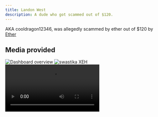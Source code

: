 ```yaml
---
title: Landon West
description: A dude who got scammed out of $120.
---
```


AKA cooldragon12346, was allegedly scammed by ether out of $120 by [Ether](./Matt%20James.md)

## Media provided
![Dashboard overview](https://summerhosts.github.io/media/xeh/Octant/xeh%205.1%20dashboard.png)
![swastika XEH](https://summerhosts.github.io/media/xeh/swastika%20xeh.png)
![Ether message logs](https://summerhosts.github.io/media/xeh/cooldragon12346's%20message%20logs.mp4)